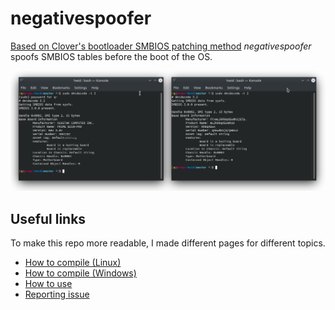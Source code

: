 # negativespoofer
[Based on Clover's bootloader SMBIOS patching method](https://github.com/CloverHackyColor/CloverBootloader/blob/22f9adcbc97e1291bc2361d69b66f96a29af0d05/rEFIt_UEFI/Platform/smbios.cpp) *negativespoofer* spoofs SMBIOS tables before the boot of the OS.

<p align="center">
  <img src="img/all.png">
</p>

## Useful links
To make this repo more readable, I made different pages for different topics.
- [How to compile (Linux)](pages/LINUX.md)
- [How to compile (Windows)](pages/WINDOWS.md)
- [How to use](pages/USE.md)
- [Reporting issue](pages/BUGS.md)